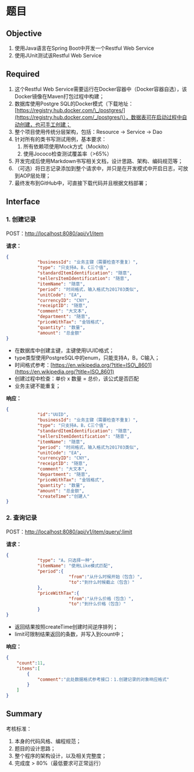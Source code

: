 # 题目

## Objective

1. 使用Java语言在Spring Boot中开发一个Restful Web Service
2. 使用JUnit测试该Restful Web Service

## Required

1. 这个Restful Web Service需要运行在Docker容器中（Docker容器自选），该Docker镜像在Maven打包过程中构建；
2. 数据库使用Postgre SQL的Docker模式（下载地址：[https://registry.hub.docker.com/\_/postgres/](https://registry.hub.docker.com/_/postgres/)），数据表可在启动过程中自动创建，也可手工创建；
3. 整个项目使用传统分层架构，包括：Resource -&gt; Service -&gt; Dao
4. 针对所有的类书写测试用例，基本要求：
   1. 所有依赖项使用Mock方式（Mockito）
   2. 使用Jococo检查测试覆盖率（&gt;65%）
5. 开发完成后使用Markdown书写相关文档，设计思路、架构、编码规范等；
6. （可选）将日志记录添加到整个请求中，并只是在开发模式中开启日志，可放到AOP层处理；
7. 最终发布到GitHub中，可直接下载代码并且根据文档部署；

## Interface

### 1. 创建记录

POST：[http://localhost:8080/api/v1/item](http://localhost:8080/api/v1/item)

**请求：**

```json
{
            "businessId": "业务主键（需要检查不重复）",
            "type": "只支持A，B，C三个值",
            "standardItemIdentification": "随意",
            "sellersItemIdentification": "随意",
            "itemName": "随意",
            "period": "时间格式，输入格式为201703类似",
            "unitCode": "EA",
            "currencyID": "CNY",
            "receiptID": "随意",
            "comment": "大文本",
            "department": "随意",
            "priceWithTax": "金钱格式",
            "quantity": "数量",
            "amount": "总金额"
}
```

* 在数据库中创建主键，主键使用UUID格式；
* type类型使用PostgreSQL中的enum，只能支持A，B，C输入；
* 时间格式参考：[https://en.wikipedia.org/?title=ISO\_8601](https://en.wikipedia.org/?title=ISO_8601)
* 创建过程中检查：单价 x 数量 = 总价，该公式是否匹配
* 业务主键不能重复；

**响应：**

```json
{
            "id":"UUID",
            "businessId": "业务主键（需要检查不重复）",
            "type": "只支持A，B，C三个值",
            "standardItemIdentification": "随意",
            "sellersItemIdentification": "随意",
            "itemName": "随意",
            "period": "时间格式，输入格式为201703类似",
            "unitCode": "EA",
            "currencyID": "CNY",
            "receiptID": "随意",
            "comment": "大文本",
            "department": "随意",
            "priceWithTax": "金钱格式",
            "quantity": "数量",
            "amount": "总金额",
            "createTime":"创建人"
}
```

### 2. 查询记录

POST：[http://localhost:8080/api/v1/item/query/:limit](http://localhost:8080/api/v1/item/query/:limit)

**请求：**

```json
{
            "type": "A，只选择一种",
            "itemName": "使用Like模式匹配",
            "period":{
                        "from":"从什么时候开始（包含）",
                        "to":"到什么时候截止（包含）"
            },
            "priceWithTax":{
                        "from":"从什么价格（包含）",
                        "to":"到什么价格（包含）"
            }
}
```

* 返回结果按照createTime创建时间逆序排列；
* limit可限制结果返回的条数，并写入到count中；

**响应：**

```json
{
    "count":11,
    "items":[
        {
            "comment":"此处数据格式参考接口：1.创建记录的对象响应格式"
        }
    ]
}
```

## Summary

考核标准：

1. 本身的代码风格、编程规范；
2. 题目的设计思路；
3. 整个程序的架构设计，以及相关完整度；
4. 完成度 &gt; 80%（最低要求可正常运行）



